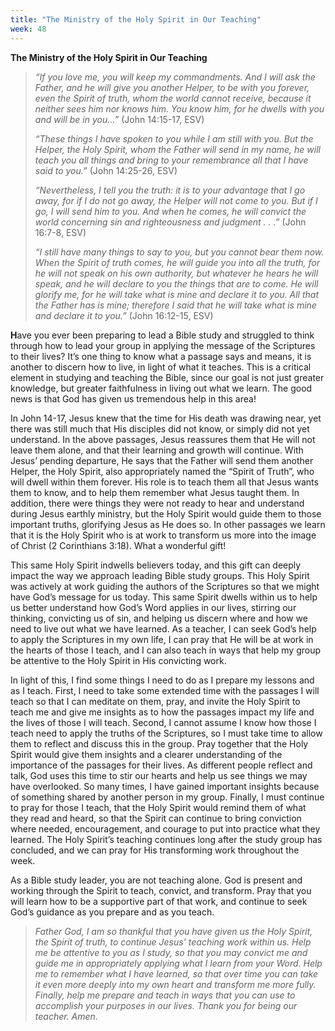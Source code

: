 ```yaml
---
title: "The Ministry of the Holy Spirit in Our Teaching"
week: 48
---
```


**The Ministry of the Holy Spirit in Our Teaching**

> *“If you love me, you will keep my commandments. And I will ask the
> Father, and* *he will give you another Helper, to be with you forever,
> even the Spirit of truth, whom the world cannot receive, because it
> neither sees him nor knows him. You know him, for he dwells with you
> and will be in you…”* (John 14:15-17, ESV)
>
> *“These things I have spoken to you while I am still with you. But the
> Helper, the Holy Spirit, whom the Father will send in my name, he will
> teach you all things and bring to your remembrance all that I have
> said to you.”* (John 14:25-26, ESV)
>
> *“Nevertheless, I tell you the truth: it is to your advantage that I
> go away, for if I do not go away, the Helper will not come to you. But
> if I go, I will send him to you. And when he comes, he will convict
> the world concerning sin and righteousness and judgment . . .”* (John
> 16:7-8, ESV)
>
> *“I still have many things to say to you, but you cannot bear them
> now. When the Spirit of truth comes, he will guide you into all the
> truth, for he will not speak on his own authority, but whatever he
> hears he will speak, and he will declare to you the things that are to
> come. He will glorify me, for he will take what is mine and declare it
> to you. All that the Father has is mine; therefore I said that he will
> take what is mine and declare it to you.”* (John 16:12-15, ESV)

**H**ave you ever been preparing to lead a Bible study and struggled to
think through how to lead your group in applying the message of the
Scriptures to their lives? It’s one thing to know what a passage says
and means, it is another to discern how to live, in light of what it
teaches. This is a critical element in studying and teaching the Bible,
since our goal is not just greater knowledge, but greater faithfulness
in living out what we learn. The good news is that God has given us
tremendous help in this area!

In John 14-17, Jesus knew that the time for His death was drawing near,
yet there was still much that His disciples did not know, or simply did
not yet understand. In the above passages, Jesus reassures them that He
will not leave them alone, and that their learning and growth will
continue. With Jesus’ pending departure, He says that the Father will
send them another Helper, the Holy Spirit, also appropriately named the
“Spirit of Truth”, who will dwell within them forever. His role is to
teach them all that Jesus wants them to know, and to help them remember
what Jesus taught them. In addition, there were things they were not
ready to hear and understand during Jesus earthly ministry, but the Holy
Spirit would guide them to those important truths, glorifying Jesus as
He does so. In other passages we learn that it is the Holy Spirit who is
at work to transform us more into the image of Christ (2 Corinthians
3:18). What a wonderful gift!

This same Holy Spirit indwells believers today, and this gift can deeply
impact the way we approach leading Bible study groups. This Holy Spirit
was actively at work guiding the authors of the Scriptures so that we
might have God’s message for us today. This same Spirit dwells within us
to help us better understand how God’s Word applies in our lives,
stirring our thinking, convicting us of sin, and helping us discern
where and how we need to live out what we have learned. As a teacher, I
can seek God’s help to apply the Scriptures in my own life, I can pray
that He will be at work in the hearts of those I teach, and I can also
teach in ways that help my group be attentive to the Holy Spirit in His
convicting work.

In light of this, I find some things I need to do as I prepare my
lessons and as I teach. First, I need to take some extended time with
the passages I will teach so that I can meditate on them, pray, and
invite the Holy Spirit to teach me and give me insights as to how the
passages impact my life and the lives of those I will teach. Second, I
cannot assume I know how those I teach need to apply the truths of the
Scriptures, so I must take time to allow them to reflect and discuss
this in the group. Pray together that the Holy Spirit would give them
insights and a clearer understanding of the importance of the passages
for their lives. As different people reflect and talk, God uses this
time to stir our hearts and help us see things we may have overlooked.
So many times, I have gained important insights because of something
shared by another person in my group. Finally, I must continue to pray
for those I teach, that the Holy Spirit would remind them of what they
read and heard, so that the Spirit can continue to bring conviction
where needed, encouragement, and courage to put into practice what they
learned. The Holy Spirit’s teaching continues long after the study group
has concluded, and we can pray for His transforming work throughout the
week.

As a Bible study leader, you are not teaching alone. God is present and
working through the Spirit to teach, convict, and transform. Pray that
you will learn how to be a supportive part of that work, and continue to
seek God’s guidance as you prepare and as you teach.

> *Father God, I am so thankful that you have given us the Holy Spirit,
> the Spirit of truth, to continue Jesus’ teaching work within us. Help
> me be attentive to you as I study, so that you may convict me and
> guide me in appropriately applying what I learn from your Word. Help
> me to remember what I have learned, so that over time you can take it
> even more deeply into my own heart and transform me more fully.
> Finally, help me prepare and teach in ways that you can use to
> accomplish your purposes in our lives. Thank you for being our
> teacher. Amen.*
